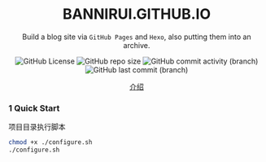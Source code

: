 <div align="center">

# BANNIRUI.GITHUB.IO

Build a blog site via `GitHub Pages` and `Hexo`, also putting them into an archive.

</div>

<p align="center">
<img alt="GitHub License" src="https://img.shields.io/github/license/Bannirui/Bannirui.github.io">
<img alt="GitHub repo size" src="https://img.shields.io/github/repo-size/bannirui/bannirui.github.io">
<img alt="GitHub commit activity (branch)" src="https://img.shields.io/github/commit-activity/w/Bannirui/Bannirui.github.io/hexo">
<img alt="GitHub last commit (branch)" src="https://img.shields.io/github/last-commit/Bannirui/Bannirui.github.io/hexo">
</p>

<p align="center">
<a href="INTRODUCE.md">介绍</a>
</p>

### 1 Quick Start

项目目录执行脚本

```sh
chmod +x ./configure.sh
./configure.sh
```